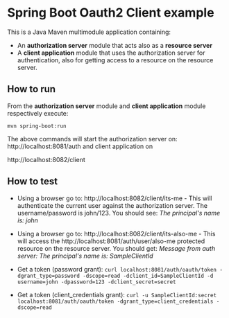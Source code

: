 # Spring Boot Oauth2 Client example

This is a Java Maven multimodule application containing: 

* An **authorization server** module that acts also as a **resource server**
* A  **client application** module that uses the authorization server for authentication, also for getting access to a resource on the resource server.

## How to run

From the **authorization server** module and **client application** module respectively execute:

`mvn spring-boot:run`

The above commands will start the authorization server on: http://localhost:8081/auth  and client application on

http://localhost:8082/client

## How to test

* Using a browser go to: http://localhost:8082/client/its-me - This will authenticate the current user against
the authorization server. The username/password is john/123. You should see: _The principal's name is: john_

* Using a browser go to: http://localhost:8082/client/its-also-me - This will access the http://localhost:8081/auth/user/also-me protected resource on the resource server.
You should get: _Message from auth server: The principal's name is: SampleClientId_
  
* Get a token (password grant): `curl localhost:8081/auth/oauth/token -dgrant_type=password -dscope=read -dclient_id=SampleClientId -d
  username=john -dpassword=123 -dclient_secret=secret`

* Get a token (client_credentials grant): `curl -u SampleClientId:secret localhost:8081/auth/oauth/token -dgrant_type=client_credentials -dscope=read`




